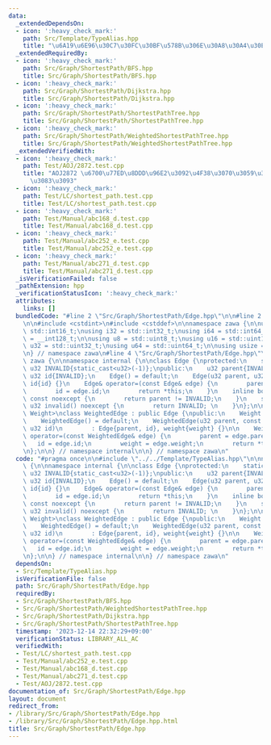 ```yaml
---
data:
  _extendedDependsOn:
  - icon: ':heavy_check_mark:'
    path: Src/Template/TypeAlias.hpp
    title: "\u6A19\u6E96\u30C7\u30FC\u30BF\u578B\u306E\u30A8\u30A4\u30EA\u30A2\u30B9"
  _extendedRequiredBy:
  - icon: ':heavy_check_mark:'
    path: Src/Graph/ShortestPath/BFS.hpp
    title: Src/Graph/ShortestPath/BFS.hpp
  - icon: ':heavy_check_mark:'
    path: Src/Graph/ShortestPath/Dijkstra.hpp
    title: Src/Graph/ShortestPath/Dijkstra.hpp
  - icon: ':heavy_check_mark:'
    path: Src/Graph/ShortestPath/ShortestPathTree.hpp
    title: Src/Graph/ShortestPath/ShortestPathTree.hpp
  - icon: ':heavy_check_mark:'
    path: Src/Graph/ShortestPath/WeightedShortestPathTree.hpp
    title: Src/Graph/ShortestPath/WeightedShortestPathTree.hpp
  _extendedVerifiedWith:
  - icon: ':heavy_check_mark:'
    path: Test/AOJ/2872.test.cpp
    title: "AOJ2872 \u6700\u77ED\u8DDD\u96E2\u3092\u4F38\u3070\u3059\u3048\u3073\u3061\
      \u3083\u3093"
  - icon: ':heavy_check_mark:'
    path: Test/LC/shortest_path.test.cpp
    title: Test/LC/shortest_path.test.cpp
  - icon: ':heavy_check_mark:'
    path: Test/Manual/abc168_d.test.cpp
    title: Test/Manual/abc168_d.test.cpp
  - icon: ':heavy_check_mark:'
    path: Test/Manual/abc252_e.test.cpp
    title: Test/Manual/abc252_e.test.cpp
  - icon: ':heavy_check_mark:'
    path: Test/Manual/abc271_d.test.cpp
    title: Test/Manual/abc271_d.test.cpp
  _isVerificationFailed: false
  _pathExtension: hpp
  _verificationStatusIcon: ':heavy_check_mark:'
  attributes:
    links: []
  bundledCode: "#line 2 \"Src/Graph/ShortestPath/Edge.hpp\"\n\n#line 2 \"Src/Template/TypeAlias.hpp\"\
    \n\n#include <cstdint>\n#include <cstddef>\n\nnamespace zawa {\n\nusing i16 =\
    \ std::int16_t;\nusing i32 = std::int32_t;\nusing i64 = std::int64_t;\nusing i128\
    \ = __int128_t;\n\nusing u8 = std::uint8_t;\nusing u16 = std::uint16_t;\nusing\
    \ u32 = std::uint32_t;\nusing u64 = std::uint64_t;\n\nusing usize = std::size_t;\n\
    \n} // namespace zawa\n#line 4 \"Src/Graph/ShortestPath/Edge.hpp\"\n\nnamespace\
    \ zawa {\n\nnamespace internal {\n\nclass Edge {\nprotected:\n    static constexpr\
    \ u32 INVALID{static_cast<u32>(-1)};\npublic:\n    u32 parent{INVALID}; \n   \
    \ u32 id{INVALID};\n    Edge() = default;\n    Edge(u32 parent, u32 id) : parent{parent},\
    \ id{id} {}\n    Edge& operator=(const Edge& edge) {\n        parent = edge.parent;\n\
    \        id = edge.id;\n        return *this;\n    }\n    inline bool exist()\
    \ const noexcept {\n        return parent != INVALID;\n    }\n    static constexpr\
    \ u32 invalid() noexcept {\n        return INVALID; \n    }\n};\n\ntemplate <class\
    \ Weight>\nclass WeightedEdge : public Edge {\npublic:\n    Weight weight{INVALID};\n\
    \    WeightedEdge() = default;\n    WeightedEdge(u32 parent, const Weight& weight,\
    \ u32 id)\n        : Edge{parent, id}, weight{weight} {}\n\n    WeightedEdge&\
    \ operator=(const WeightedEdge& edge) {\n        parent = edge.parent;\n     \
    \   id = edge.id;\n        weight = edge.weight;\n        return *this;\n    }\n\
    \n};\n\n} // namespace internal\n\n} // namespace zawa\n"
  code: "#pragma once\n\n#include \"../../Template/TypeAlias.hpp\"\n\nnamespace zawa\
    \ {\n\nnamespace internal {\n\nclass Edge {\nprotected:\n    static constexpr\
    \ u32 INVALID{static_cast<u32>(-1)};\npublic:\n    u32 parent{INVALID}; \n   \
    \ u32 id{INVALID};\n    Edge() = default;\n    Edge(u32 parent, u32 id) : parent{parent},\
    \ id{id} {}\n    Edge& operator=(const Edge& edge) {\n        parent = edge.parent;\n\
    \        id = edge.id;\n        return *this;\n    }\n    inline bool exist()\
    \ const noexcept {\n        return parent != INVALID;\n    }\n    static constexpr\
    \ u32 invalid() noexcept {\n        return INVALID; \n    }\n};\n\ntemplate <class\
    \ Weight>\nclass WeightedEdge : public Edge {\npublic:\n    Weight weight{INVALID};\n\
    \    WeightedEdge() = default;\n    WeightedEdge(u32 parent, const Weight& weight,\
    \ u32 id)\n        : Edge{parent, id}, weight{weight} {}\n\n    WeightedEdge&\
    \ operator=(const WeightedEdge& edge) {\n        parent = edge.parent;\n     \
    \   id = edge.id;\n        weight = edge.weight;\n        return *this;\n    }\n\
    \n};\n\n} // namespace internal\n\n} // namespace zawa\n"
  dependsOn:
  - Src/Template/TypeAlias.hpp
  isVerificationFile: false
  path: Src/Graph/ShortestPath/Edge.hpp
  requiredBy:
  - Src/Graph/ShortestPath/BFS.hpp
  - Src/Graph/ShortestPath/WeightedShortestPathTree.hpp
  - Src/Graph/ShortestPath/Dijkstra.hpp
  - Src/Graph/ShortestPath/ShortestPathTree.hpp
  timestamp: '2023-12-14 22:32:29+09:00'
  verificationStatus: LIBRARY_ALL_AC
  verifiedWith:
  - Test/LC/shortest_path.test.cpp
  - Test/Manual/abc252_e.test.cpp
  - Test/Manual/abc168_d.test.cpp
  - Test/Manual/abc271_d.test.cpp
  - Test/AOJ/2872.test.cpp
documentation_of: Src/Graph/ShortestPath/Edge.hpp
layout: document
redirect_from:
- /library/Src/Graph/ShortestPath/Edge.hpp
- /library/Src/Graph/ShortestPath/Edge.hpp.html
title: Src/Graph/ShortestPath/Edge.hpp
---
```

